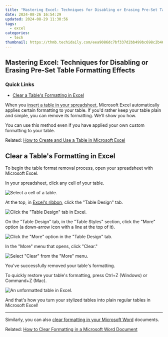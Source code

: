 ```yaml
---
title: "Mastering Excel: Techniques for Disabling or Erasing Pre-Set Table Formatting Effects"
date: 2024-08-26 16:54:29
updated: 2024-08-29 11:30:56
tags:
  - excel
categories:
  - tech
thumbnail: https://thmb.techidaily.com/eea9086dc7bf337d2bb499bc698c2b462f09146348f5ebcda0ff8ce585d15359.jpg
---
```


## Mastering Excel: Techniques for Disabling or Erasing Pre-Set Table Formatting Effects

### Quick Links

* [Clear a Table's Formatting in Excel](https://visual-screen-recording.techidaily.com/new-how-to-revive-a-stuck-obs-fullscreen/)

 When you [insert a table in your spreadsheet](https://instagram-videos.techidaily.com/updated-2024-approved-how-to-convert-your-best-videography-into-melodic-mp3s-insta/), Microsoft Excel automatically applies certain formatting to your table. If you'd rather keep your table plain and simple, you can remove its formatting. We'll show you how.

 You can use this method even if you have applied your own custom formatting to your table.

Related: [How to Create and Use a Table in Microsoft Excel](https://instagram-videos.techidaily.com/updated-2024-approved-how-to-convert-your-best-videography-into-melodic-mp3s-insta/) 

##  Clear a Table's Formatting in Excel

 To begin the table format removal process, open your spreadsheet with Microsoft Excel.

 In your spreadsheet, click any cell of your table.

![Select a cell of a table.](https://static1.howtogeekimages.com/wordpress/wp-content/uploads/2021/10/1-select-table-cell.png) 

 At the top, in [Excel's ribbon](https://screen-mirror.techidaily.com/in-2024-how-to-mirror-honor-play-40c-to-mac-drfone-by-drfone-android/), click the "Table Design" tab.

![Click the "Table Design" tab in Excel.](https://static1.howtogeekimages.com/wordpress/wp-content/uploads/2021/10/2-excel-table-design-tab.png) 

 On the "Table Design" tab, in the "Table Styles" section, click the "More" option (a down-arrow icon with a line at the top of it).

![Click the "More" option in the "Table Design" tab.](https://static1.howtogeekimages.com/wordpress/wp-content/uploads/2021/10/3-table-styles-more-menu.png) 

 In the "More" menu that opens, click "Clear."

![Select "Clear" from the "More" menu.](https://static1.howtogeekimages.com/wordpress/wp-content/uploads/2021/10/4-remove-table-formatting-excel.png) 

 You've successfully removed your table's formatting.

 To quickly restore your table's formatting, press Ctrl+Z (Windows) or Command+Z (Mac).

![An unformatted table in Excel.](https://static1.howtogeekimages.com/wordpress/wp-content/uploads/2021/10/5-table-formatting-cleared-excel.png) 

 And that's how you turn your stylized tables into plain regular tables in Microsoft Excel!

---

 Similarly, you can also [clear formatting in your Microsoft Word](https://android-pokemon-go.techidaily.com/in-2024-catchemall-celebrate-national-pokemon-day-with-virtual-location-on-infinix-note-30-vip-racing-edition-drfone-by-drfone-virtual-android/) documents.

Related: [How to Clear Formatting in a Microsoft Word Document](https://android-pokemon-go.techidaily.com/in-2024-catchemall-celebrate-national-pokemon-day-with-virtual-location-on-infinix-note-30-vip-racing-edition-drfone-by-drfone-virtual-android/)

<ins class="adsbygoogle"
     style="display:block"
     data-ad-format="autorelaxed"
     data-ad-client="ca-pub-7571918770474297"
     data-ad-slot="1223367746"></ins>



<ins class="adsbygoogle"
     style="display:block"
     data-ad-client="ca-pub-7571918770474297"
     data-ad-slot="8358498916"
     data-ad-format="auto"
     data-full-width-responsive="true"></ins>
